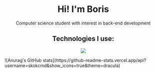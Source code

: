 <h1 align="center">Hi! I'm Boris</h1>
<p align="center">Computer science student with interest in back-end development</p>
<h2 align="center">Technologies I use:</h3>
<p align="center">
  <img src="https://skillicons.dev/icons?i=go,java,spring,ts,react,py,html,css,git,docker,neovim" />
</p>
![Anurag's GitHub stats](https://github-readme-stats.vercel.app/api?username=skokcmd&show_icons=true&theme=dracula)

